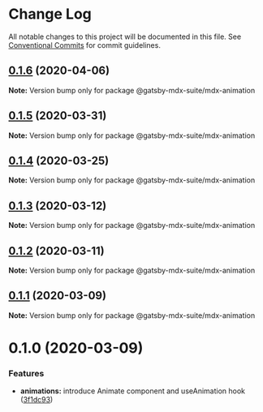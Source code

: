 # Change Log

All notable changes to this project will be documented in this file.
See [Conventional Commits](https://conventionalcommits.org) for commit guidelines.

## [0.1.6](https://github.com/axe312ger/gatsby-suite-mdx/compare/@gatsby-mdx-suite/mdx-animation@0.1.5...@gatsby-mdx-suite/mdx-animation@0.1.6) (2020-04-06)

**Note:** Version bump only for package @gatsby-mdx-suite/mdx-animation





## [0.1.5](https://github.com/axe312ger/gatsby-suite-mdx/compare/@gatsby-mdx-suite/mdx-animation@0.1.4...@gatsby-mdx-suite/mdx-animation@0.1.5) (2020-03-31)

**Note:** Version bump only for package @gatsby-mdx-suite/mdx-animation





## [0.1.4](https://github.com/axe312ger/gatsby-suite-mdx/compare/@gatsby-mdx-suite/mdx-animation@0.1.3...@gatsby-mdx-suite/mdx-animation@0.1.4) (2020-03-25)

**Note:** Version bump only for package @gatsby-mdx-suite/mdx-animation





## [0.1.3](https://github.com/axe312ger/gatsby-suite-mdx/compare/@gatsby-mdx-suite/mdx-animation@0.1.2...@gatsby-mdx-suite/mdx-animation@0.1.3) (2020-03-12)

**Note:** Version bump only for package @gatsby-mdx-suite/mdx-animation





## [0.1.2](https://github.com/axe312ger/gatsby-suite-mdx/compare/@gatsby-mdx-suite/mdx-animation@0.1.1...@gatsby-mdx-suite/mdx-animation@0.1.2) (2020-03-11)

**Note:** Version bump only for package @gatsby-mdx-suite/mdx-animation





## [0.1.1](https://github.com/axe312ger/gatsby-mdx-suite/compare/@gatsby-mdx-suite/mdx-animation@0.1.0...@gatsby-mdx-suite/mdx-animation@0.1.1) (2020-03-09)

**Note:** Version bump only for package @gatsby-mdx-suite/mdx-animation





# 0.1.0 (2020-03-09)


### Features

* **animations:** introduce Animate component and useAnimation hook ([3f1dc93](https://github.com/axe312ger/gatsby-mdx-suite/commit/3f1dc93ce4e2f57718c8f94a9f96aadc6b94014b))
